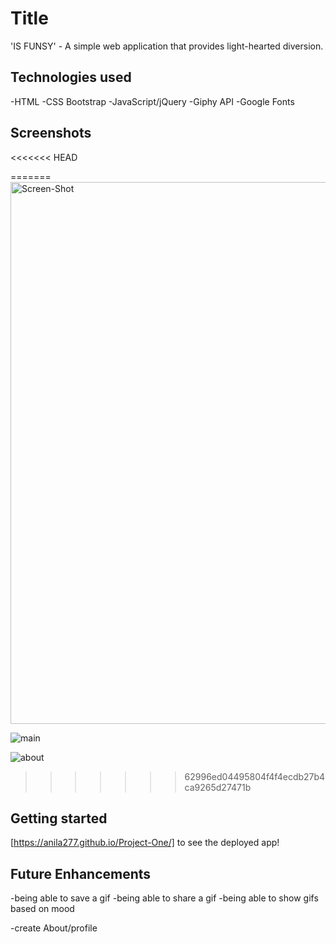 # Title
'IS FUNSY' -
    A simple web application that provides light-hearted diversion. 

## Technologies used
-HTML 
-CSS
Bootstrap
-JavaScript/jQuery
-Giphy API
-Google Fonts

## Screenshots 

<<<<<<< HEAD

=======
<img width="867" alt="Screen-Shot" src="https://user-images.githubusercontent.com/110471140/184995398-5a8c23af-b0c3-4f84-9fc4-e6bc9f974fc1.png">

![main](https://user-images.githubusercontent.com/110471140/184995408-9d794466-2cce-4cac-a665-fbaf08450e90.png)

![about](https://user-images.githubusercontent.com/110471140/184995414-f45b6f50-24b6-412a-a0d4-d6ccb129abaf.png)
>>>>>>> 62996ed04495804f4f4ecdb27b4ca9265d27471b


## Getting started
[https://anila277.github.io/Project-One/] to see the deployed app!


## Future Enhancements
-being able to save a gif
-being able to share a gif
-being able to show gifs based on mood

-create About/profile
